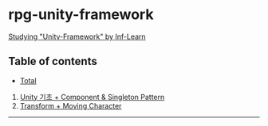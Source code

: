 # rpg-unity-framework

[Studying "Unity-Framework" by Inf-Learn](https://inf.run/UH1T)

## Table of contents

- [Total](doc/total.md)

1. [Unity 기초 + Component & Singleton Pattern](doc/unity-outline.md)
2. [Transform + Moving Character](/doc/transform.md)

---
